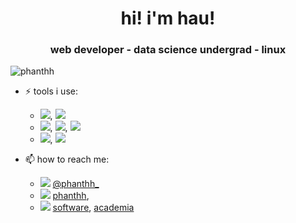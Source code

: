 <h1 align="center">hi! i'm hau!</h1>
<h3 align="center">web developer - data science undergrad - linux</h3>

<p align="left"> <img src="https://komarev.com/ghpvc/?username=phanthh" alt="phanthh" /> </p>

- ⚡ tools i use:

  - [![](https://img.shields.io/badge/Arch_Linux-1793D1?style=flat&logo=arch-linux&logoColor=white)](https://archlinux.org/), [![](https://img.shields.io/badge/NeoVim-%2357A143.svg?&style=flat&logo=neovim&logoColor=white)](https://github.com/neovim/neovim)
  - [![](https://img.shields.io/badge/PyTorch-EE4C2C?style=flat&logo=PyTorch&logoColor=white)](https://github.com/pytorch/pytorch), [![](https://img.shields.io/badge/scikit_learn-F7931E?style=flat&logo=scikit-learn&logoColor=white)](https://scikit-learn.org/stable/index.html), [![](https://img.shields.io/badge/R-276DC3?style=flat&logo=r&logoColor=white)](https://www.r-project.org/)
  - [![](https://img.shields.io/badge/next.js-000000?style=flat&logo=nextdotjs&logoColor=white)](https://github.com/vercel/next.js/), [![](https://img.shields.io/badge/Tailwind_CSS-38B2AC?style=flat&logo=tailwind-css&logoColor=white)](https://github.com/tailwindlabs/tailwindcss)

- 📫 how to reach me:

  - ![](https://img.shields.io/badge/Twitter-1DA1F2?style=flat&logo=twitter&logoColor=white) [@phanthh\_](https://twitter.com/phanthh_)
  - ![](https://img.shields.io/badge/LinkedIn-0077B5?style=flat&logo=linkedin&logoColor=white) [phanthh](https://www.linkedin.com/in/phanthh/),
  - ![](https://img.shields.io/badge/Gmail-D14836?style=flat&logo=gmail&logoColor=white) [software](mailto:phanthh25701@gmail.com), [academia](mailto:hau.phan@aalto.fi)

<!-- ![stats](https://github-readme-stats.vercel.app/api?username=phanthh&&show_icons=true&title_color=ffffff&icon_color=bb2acf&text_color=ffffff&bg_color=101010) -->
